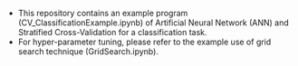 * This repository contains an example program (CV_ClassificationExample.ipynb) of Artificial Neural Network (ANN) and Stratified Cross-Validation for a classification task. 
* For hyper-parameter tuning, please refer to the example use of grid search technique (GridSearch.ipynb).
